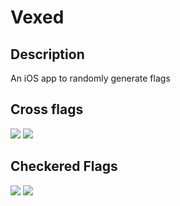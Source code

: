 # Vexed

## Description
An iOS app to randomly generate flags

## Cross flags

![](http://i.imgur.com/1P14I2B.png)
![](http://i.imgur.com/MD23Pmw.png)

## Checkered Flags

![](http://i.imgur.com/paTQVPE.png)
![](http://i.imgur.com/7w2Cjtp.png)